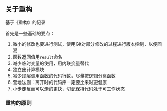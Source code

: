 ## 关于重构

基于《重构》的记录

首先是一些基础的要点：

1. 微小的修改也要进行测试，使用Git对部分修改的过程进行版本控制，以便回溯
2. 函数返回值用`result`命名
3. 减少临时变量的使用，用内联变量替代
4. 独立出计算模块
5. 减少顶层调用函数的代码行数，尽量按逻辑分离函数
6. 营地法则：离开时的代码库一定要比来时更健康
7. 小步走反而可以走的更快，切记保持代码处于可工作状态

### 重构的原则

